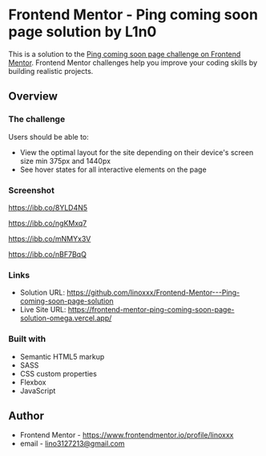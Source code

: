 # Frontend Mentor - Ping coming soon page solution by L1n0

This is a solution to the [Ping coming soon page challenge on Frontend Mentor](https://www.frontendmentor.io/challenges/ping-single-column-coming-soon-page-5cadd051fec04111f7b848da). Frontend Mentor challenges help you improve your coding skills by building realistic projects. 

## Overview

### The challenge

Users should be able to:

- View the optimal layout for the site depending on their device's screen size min 375px and 1440px
- See hover states for all interactive elements on the page

### Screenshot

https://ibb.co/8YLD4N5

https://ibb.co/ngKMxq7

https://ibb.co/mNMYx3V

https://ibb.co/nBF7BqQ

### Links

- Solution URL: https://github.com/linoxxx/Frontend-Mentor---Ping-coming-soon-page-solution
- Live Site URL: https://frontend-mentor-ping-coming-soon-page-solution-omega.vercel.app/

### Built with

- Semantic HTML5 markup
- SASS
- CSS custom properties
- Flexbox
- JavaScript

## Author

- Frontend Mentor - https://www.frontendmentor.io/profile/linoxxx
- email - lino3127213@gmail.com

